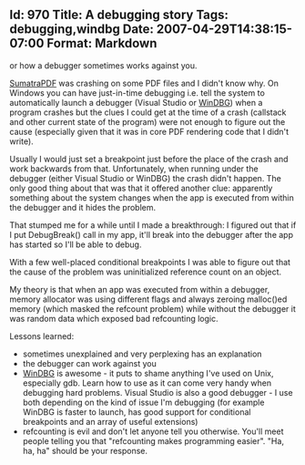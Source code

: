 Id: 970
Title: A debugging story
Tags: debugging,windbg
Date: 2007-04-29T14:38:15-07:00
Format: Markdown
--------------
or how a debugger sometimes works against you.

[SumatraPDF][1] was crashing on some PDF files and I didn't know why. On
Windows you can have just-in-time debugging i.e. tell the system to
automatically launch a debugger (Visual Studio or [WinDBG][2]) when a program
crashes but the clues I could get at the time of a crash (callstack and other
current state of the program) were not enough to figure out the cause
(especially given that it was in core PDF rendering code that I didn't write).

Usually I would just set a breakpoint just before the place of the crash and
work backwards from that. Unfortunately, when running under the debugger
(either Visual Studio or WinDBG) the crash didn't happen. The only good thing
about that was that it offered another clue: apparently something about the
system changes when the app is executed from within the debugger and it hides
the problem.

That stumped me for a while until I made a breakthrough: I figured out that if
I put DebugBreak() call in my app, it'll break into the debugger after the app
has started so I'll be able to debug.

With a few well-placed conditional breakpoints I was able to figure out that
the cause of the problem was uninitialized reference count on an object.

My theory is that when an app was executed from within a debugger, memory
allocator was using different flags and always zeroing malloc()ed memory
(which masked the refcount problem) while without the debugger it was random
data which exposed bad refcounting logic.

Lessons learned:

  * sometimes unexplained and very perplexing has an explanation
  * the debugger can work against you
  * [WinDBG][2] is awesome - it puts to shame anything I've used on Unix,
especially gdb. Learn how to use as it can come very handy when debugging hard
problems. Visual Studio is also a good debugger - I use both depending on the
kind of issue I'm debugging (for example WinDBG is faster to launch, has good
support for conditional breakpoints and an array of useful extensions)
  * refcounting is evil and don't let anyone tell you otherwise. You'll meet
people telling you that "refcounting makes programming easier". "Ha, ha, ha"
should be your response.

   [1]: https://www.sumatrapdfreader.org/free-pdf-reader.html
   [2]: http://www.microsoft.com/whdc/devtools/debugging/installx86.mspx


